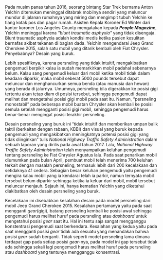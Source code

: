 Pada musim panas tahun 2016, seorang bintang Star Trek bernama Anton Yelchin ditemukan meninggal ditabrak mobilnya sendiri yang meluncur mundur di jalanan rumahnya yang miring dan mengimpit tubuh Yelchin ke tiang kotak pos dan pagar rumah. Asisten Kepala Koroner Ed Winter dari kantor koroner Los Angeles County mengatakan kepada ***People Magazine***, Yelchin meninggal karena *"blunt traumatic asphyxia"* yang tidak disengaja. Blunt traumatic asphyxia adalah kondisi medis ketika pasien kesulitan bernafas akibat tekanan di bagian dada.  Yelchin mengendarai Jeep Grand Cherokee 2015, salah satu mobil yang ditarik kembali oleh Fiat Chrysler. Penyebabnya? Desain yang buruk.

Lebih spesifiknya, karena persneling yang tidak intuitif, mengakibatkan pengemudi berpikir kalau ia sudah memarkirkan mobil padahal sebenarnya belum. Kalau sang pengemudi keluar dari mobil ketika mobil tidak dalam keadaan diparkir, maka mobil seberat 5000 pounds tersebut dapat meluncur dan menghancurkan semua benda (atau manusia dan hewan) yang berada di jalurnya. Umumnya, persneling bila digerakkan ke posisi gigi tertentu akan tetap diam di posisi tersebut, sehingga pengemudi dapat melihat dan mengetahui posisi gigi mobil pada saat itu. Namun, “persneling monostabil” pada beberapa mobil buatan Chrysler akan kembali ke posisi semula setelah mengganti posisi gigi mobil, sehingga pengemudi harus benar-benar mengingat posisi terakhir persneling. 

Desain persneling yang buruk ini “tidak intuitif dan memberikan umpan balik taktil (berkaitan dengan rabaan, KBBI) dan visual yang buruk kepada pengemudi yang mengakibatkan meningkatnya potensi posisi gigi yang tidak diinginkan” tulis  *National Highway Traffic Safety Administration* dalam sebuah laporan yang dirilis pada awal tahun 2017. Lalu, *National Highway Traffic Safety Administration* telah menyampaikan keluhan pengemudi tentang persneling ke Fiat Chrysler Agustus lalu. Pada saat penarikan mobil diumumkan pada bulan April, pembuat mobil telah menerima 700 keluhan terkait dengan masalah persneling, termasuk lebih dari 200 kecelakaan dan setidaknya 41 cedera. Sebagian besar keluhan pengemudi yaitu pengemudi mengira kalau mobil yang ia kendarai telah ia parkir, namun ternyata mobil tersebut belum diparkir sehingga ketika ia keluar dari mobil, mobil tersebut meluncur menjauh. Sejauh ini, hanya kematian Yelchin yang diketahui diakibatkan oleh desain persneling yang buruk.

Kecelakaan ini disebabkan kesalahan desain pada model persneling dari mobil Jeep Grand Cherokee 2015. Kesalahan pertamanya yaitu pada saat mengganti *gear*(gigi), batang persneling kembali ke posisi awal sehingga pengemudi harus melihat huruf pada persneling atau *dashboard* untuk mengetahui posisi *gear* saat itu. Hal ini tentu saja sangat mengganggu konstentrasi pengemudi saat berkendara. Kesalahan yang kedua yaitu pada saat mengganti posisi *gear* tidak ada sesuatu yang menandakan bahwa posisi *gear* sudah berganti. Tidak seperti model persneling lama dimana terdapat gap pada setiap posisi *gear*-nya, pada model ini gap tersebut tidak ada sehingga sekali lagi pengemudi harus melihat huruf pada persneling atau *dashboard* yang tentunya mengganggu konsentrasi.